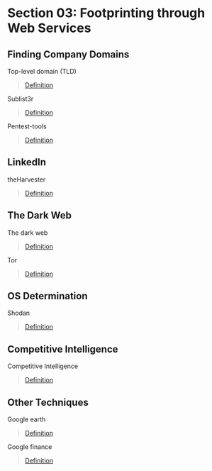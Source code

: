 # Section 03: Footprinting through Web Services

## Finding Company Domains
Top-level domain (TLD)

> [Definition](../definitions/definitions_T.md#top-level-domain)

Sublist3r

> [Definition](../definitions/definitions_S.md#sublist3r)

Pentest-tools

> [Definition](../definitions/definitions_P.md#pentest-tools)

## LinkedIn
theHarvester

> [Definition](../definitions/definitions_T.md#theharvester)

## The Dark Web
The dark web

> [Definition](../definitions/definitions_T.md#the-dark-web)

Tor
 
> [Definition](../definitions/definitions_T.md#tor)

## OS Determination
Shodan

> [Definition](../definitions/definitions_S.md#shodan)

## Competitive Intelligence
Competitive Intelligence

> [Definition](../definitions/definitions_C.md#competitive-intelligence)

## Other Techniques
Google earth

> [Definition](../definitions/definitions_G.md#google-earth)

Google finance

> [Definition](../definitions/definitions_G.md#google-finance)
